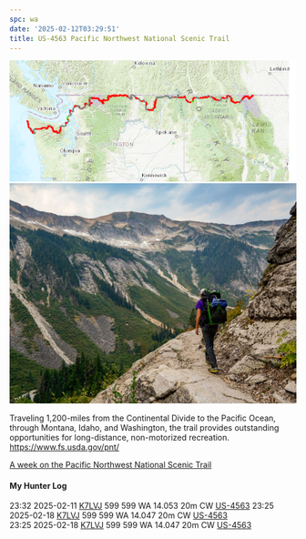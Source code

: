 ```yaml
---
spc: wa
date: '2025-02-12T03:29:51'
title: US-4563 Pacific Northwest National Scenic Trail
---
```


![pasted_image.png](/static/pasted_image_0181.png)
![pasted_image001.png](/static/pasted_image001_0154.png)

Traveling 1,200-miles from the Continental Divide to the Pacific Ocean, through Montana, Idaho, and Washington, the trail provides outstanding opportunities for long-distance, non-motorized recreation.
https://www.fs.usda.gov/pnt/

[A week on the Pacific Northwest National Scenic Trail](https://www.outdoorproject.com/articles/week-pacific-northwest-national-scenic-trail)


#### My Hunter Log
23:32    2025-02-11    [K7LVJ](https://qrz.com/db/K7LVJ)    599    599    WA    14.053    20m    CW    [US-4563](https://pota.app/#/park/US-4563)
23:25    2025-02-18    [K7LVJ](https://qrz.com/db/K7LVJ)    599    599    WA    14.047    20m    CW    [US-4563](https://pota.app/#/park/US-4563)
<BR>23:25	2025-02-18	[K7LVJ](https://qrz.com/db/K7LVJ)	599	599	WA	14.047	20m	CW	[US-4563](https://pota.app/#/park/US-4563)